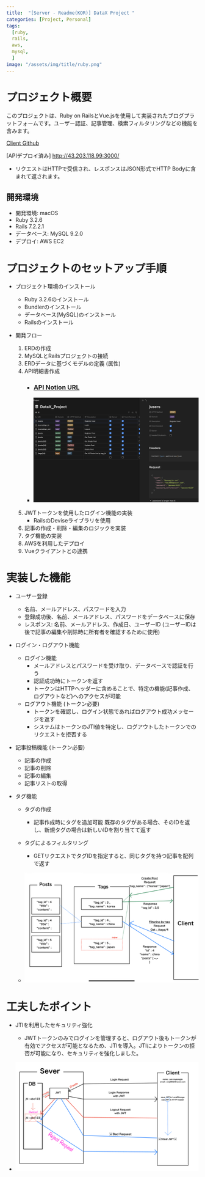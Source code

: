 ```yaml
---
title:  "[Server - Readme(KOR)] DataX Project "
categories: [Project, Personal]
tags:
  [ruby,
  rails,
  aws,
  mysql,
  ] 
image: "/assets/img/title/ruby.png"
---
```


# プロジェクト概要
このプロジェクトは、Ruby on RailsとVue.jsを使用して実装されたブログプラットフォームです。ユーザー認証、記事管理、検索フィルタリングなどの機能を含みます。

[Client Github](https://github.com/SonMyeongJin/DataX_Project_Client)


[APIデプロイ済み]
http://43.203.118.99:3000/
- リクエストはHTTPで受信され、レスポンスはJSON形式でHTTP Bodyに含まれて返されます。

## 開発環境
- 開発環境: macOS
- Ruby 3.2.6
- Rails 7.2.2.1
- データベース: MySQL 9.2.0
- デプロイ: AWS EC2

# プロジェクトのセットアップ手順

- プロジェクト環境のインストール
    - Ruby 3.2.6のインストール
    - Bundlerのインストール
    - データベース(MySQL)のインストール
    - Railsのインストール

- 開発フロー
    1. ERDの作成
    2. MySQLとRailsプロジェクトの接続
    3. ERDデータに基づくモデルの定義 (属性)
    4. API明細書作成
        - ### [API Notion URL](https://son-myeongjin.notion.site/datax-project-api?v=1aa07b1a3de181e38b81000cf2237f46)

        - ![](/assets/img/posts/post/datax_notion.png)
    5. JWTトークンを使用したログイン機能の実装
        - RailsのDeviseライブラリを使用
    6. 記事の作成・削除・編集のロジックを実装
    7. タグ機能の実装
    8. AWSを利用したデプロイ
    9. Vueクライアントとの連携

# 実装した機能

- ユーザー登録
    - 名前、メールアドレス、パスワードを入力
    - 登録成功後、名前、メールアドレス、パスワードをデータベースに保存
    - レスポンス: 名前、メールアドレス、作成日、ユーザーID
    (ユーザーIDは後で記事の編集や削除時に所有者を確認するために使用)

- ログイン・ログアウト機能
    - ログイン機能
        - メールアドレスとパスワードを受け取り、データベースで認証を行う
        - 認証成功時にトークンを返す
        - トークンはHTTPヘッダーに含めることで、特定の機能(記事作成、ログアウトなど)へのアクセスが可能
    - ログアウト機能 (トークン必要)
        - トークンを確認し、ログイン状態であればログアウト成功メッセージを返す
        - システムはトークンのJTI値を特定し、ログアウトしたトークンでのリクエストを拒否する

- 記事投稿機能 (トークン必要)
    - 記事の作成
    - 記事の削除
    - 記事の編集
    - 記事リストの取得

- タグ機能
    - タグの作成
        - 記事作成時にタグを追加可能
        既存のタグがある場合、そのIDを返し、新規タグの場合は新しいIDを割り当てて返す

    - タグによるフィルタリング
        - GETリクエストでタグIDを指定すると、同じタグを持つ記事を配列で返す

    - ![](/assets/img/posts/post/datax_tag.jpeg)

# 工夫したポイント
- JTIを利用したセキュリティ強化
   - JWTトークンのみでログインを管理すると、ログアウト後もトークンが有効でアクセスが可能となるため、JTIを導入。JTIによりトークンの拒否が可能になり、セキュリティを強化しました。

- ![](/assets/img/posts/post/datax_login.jpeg)